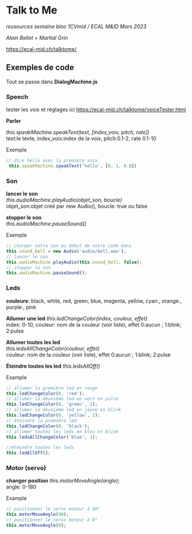 # Talk to Me

_ressources semaine bloc 1CVmid / ECAL M&ID Mars 2023_

_Alain Bellet + Martial Grin_

https://ecal-mid.ch/talktome/

## Exemples de code

Tout se passe dans **DialogMachine.js**

### Speech

tester les voix et réglages ici
https://ecal-mid.ch/talktome/voiceTester.html

**Parler**

_this.speakMachine.speakText(text, [index_voix, pitch, rate])_  
text:le texte, index_voix:index de la voix, pitch:0.1-2, rate 0.1-10

Exemple

```JavaScript
// dire hello avec la première voix
 this.speakMachine.speakText('hello', [0, 1, 0.8])
```

### Son

**lancer le son**  
_this.audioMachine.playAudio(objet_son, boucle)_  
objet_son:objet créé par new Audio(), boucle: true ou false

**stopper le son**  
_this.audioMachine.pauseSound()_

Exemple

```JavaScript
// charger votre son au début de votre code dans
this.sound_bell = new Audio('audio/bell.wav');
// lancer le son
this.audioMachine.playAudio(this.sound_bell, false);
// stopper le son
this.audioMachine.pauseSound();
```

### Leds

**couleurs:** black, white, red, green, blue, magenta, yellow, cyan:, orange:, purple:, pink

**Allumer une led**
_this.ledChangeColor(index, couleur, effet)_  
index: 0-10, couleur: nom de la couleur (voir liste), effet 0:aucun ; 1:blink; 2:pulse

**Allumer toutes les led**  
_this.ledsAllChangeColor(couleur, effet)_  
couleur: nom de la couleur (voir liste), effet 0:aucun ; 1:blink; 2:pulse

**Éteindre toutes les led**
_this.ledsAllOff()_

Example

```JavaScript
// allumer la première led en rouge
this.ledChangeColor(0, 'red');
// allumer la deuxième led en vert en pulse
this.ledChangeColor(0, 'green', 2);
// allumer la deuxième led en jaune en blink
this.ledChangeColor(0, 'yellow', 1);
// éteindre la première led
this.ledChangeColor(0, 'black');
// allumer toutes les leds en bleu et blink
this.ledsAllChangeColor('blue', 1);

//éteindre toutes les leds
this.ledAllOff();
```

### Motor (servo)

**changer position**
_this.motorMoveAngle(angle);_  
angle: 0-180

Example

```JavaScript
// positionner le servo moteur à 90°
this.motorMoveAngle(90);
// positionner le servo moteur à 0°
this.motorMoveAngle(0);
```
